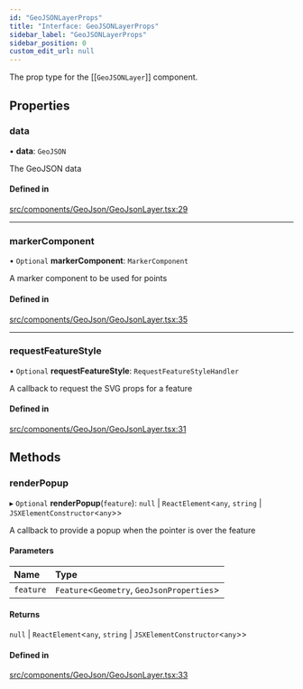 ```yaml
---
id: "GeoJSONLayerProps"
title: "Interface: GeoJSONLayerProps"
sidebar_label: "GeoJSONLayerProps"
sidebar_position: 0
custom_edit_url: null
---
```


The prop type for the [[`GeoJSONLayer`]] component.

## Properties

### data

• **data**: `GeoJSON`

The GeoJSON data

#### Defined in

[src/components/GeoJson/GeoJsonLayer.tsx:29](https://github.com/rob-blackbourn/jetblack-map/blob/c05345a/src/components/GeoJson/GeoJsonLayer.tsx#L29)

___

### markerComponent

• `Optional` **markerComponent**: `MarkerComponent`

A marker component to be used for points

#### Defined in

[src/components/GeoJson/GeoJsonLayer.tsx:35](https://github.com/rob-blackbourn/jetblack-map/blob/c05345a/src/components/GeoJson/GeoJsonLayer.tsx#L35)

___

### requestFeatureStyle

• `Optional` **requestFeatureStyle**: `RequestFeatureStyleHandler`

A callback to request the SVG props for a feature

#### Defined in

[src/components/GeoJson/GeoJsonLayer.tsx:31](https://github.com/rob-blackbourn/jetblack-map/blob/c05345a/src/components/GeoJson/GeoJsonLayer.tsx#L31)

## Methods

### renderPopup

▸ `Optional` **renderPopup**(`feature`): ``null`` \| `ReactElement`<`any`, `string` \| `JSXElementConstructor`<`any`\>\>

A callback to provide a popup when the pointer is over the feature

#### Parameters

| Name | Type |
| :------ | :------ |
| `feature` | `Feature`<`Geometry`, `GeoJsonProperties`\> |

#### Returns

``null`` \| `ReactElement`<`any`, `string` \| `JSXElementConstructor`<`any`\>\>

#### Defined in

[src/components/GeoJson/GeoJsonLayer.tsx:33](https://github.com/rob-blackbourn/jetblack-map/blob/c05345a/src/components/GeoJson/GeoJsonLayer.tsx#L33)
